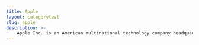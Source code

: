 ```yaml
---
title: Apple
layout: categorytest
slug: apple
description: >-
	Apple Inc. is an American multinational technology company headquartered in Cupertino, California, that designs, develops, and sells consumer electronics, computer software, and online services. It is considered one of the Big Four tech companies along with Amazon, Google, and Facebook. Apple Currently Releases Various Products Such as Macintosh, iPod, iPhone, iPad, Apple Watch, Apple TV, Homepod and Softwares for their Products Such as MacOS, iOS, WatchOS and tvOS.
---
```

